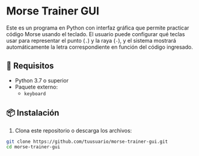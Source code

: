 # Morse Trainer GUI

Este es un programa en Python con interfaz gráfica que permite practicar código Morse usando el teclado. El usuario puede configurar qué teclas usar para representar el punto (`.`) y la raya (`-`), y el sistema mostrará automáticamente la letra correspondiente en función del código ingresado.

## 🧰 Requisitos

- Python 3.7 o superior
- Paquete externo:
  - `keyboard`

## 📦 Instalación

1. Clona este repositorio o descarga los archivos:

```bash
git clone https://github.com/tuusuario/morse-trainer-gui.git
cd morse-trainer-gui
